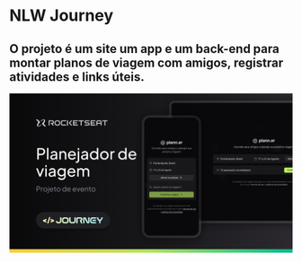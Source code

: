 # NLW Journey

## O projeto é um site um app e um back-end para montar planos de viagem com amigos, registrar atividades e links úteis.

<img src=".github/cover.png" />